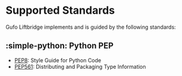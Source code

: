 # Supported Standards

Gufo Liftbridge implements and is guided by the following standards:

## :simple-python: Python PEP

* [PEP8][PEP8]: Style Guide for Python Code
* [PEP561][PEP561]: Distributing and Packaging Type Information

[RFC-792]: https://datatracker.ietf.org/doc/html/rfc792
[RFC-2474]: https://datatracker.ietf.org/doc/html/rfc2474
[RFC-3912]: https://datatracker.ietf.org/doc/html/rfc3912
[PEP8]: https://peps.python.org/pep-0008/
[PEP561]: https://peps.python.org/pep-0561/
